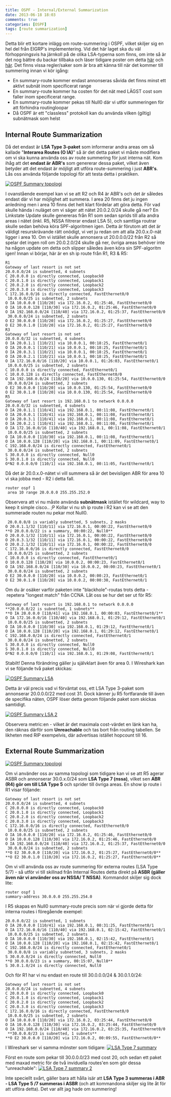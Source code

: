 ```yaml
---
title: OSPF - Internal/External Summarization
date: 2013-06-18 18:03
comments: true
categories: [OSPF]
tags: [route summarization]
---
```

Detta blir ett kortare inlägg om route-summering i OSPF, vilket skiljer sig en hel del från EIGRP's implementering. Vid det här laget ska du väl förhoppningsvis ha järnkoll på de olika LSA-typerna som finns, om inte så är det nog bättre du backar tillbaka och läser tidigare poster om detta [här](http://www.jonascollen.se/posts/ospf-lsa-types/) och [här](http://www.jonascollen.se/posts/ospf-area-types-lsa-type-7/). Det finns vissa regler/saker som är bra att känna till när det kommer till summering innan vi kör igång:

*   En summary-route kommer endast annonseras såvida det finns minst ett aktivt subnät inom specificerat range
*   En summary-route kommer ha costen för det nät med LÄGST cost som faller inom specificerat range.
*   En summary-route kommer pekas till Null0 där vi utför summeringen för att förhindra routingloopar
*   Då OSPF är ett "classless" protokoll kan du använda vilken (giltig) subnätmask som helst

Internal Route Summarization
----------------------------

Då det endast är **LSA Type 3-paket** som informerar andra areas om så kallade "**Interarea Routes (O IA)**" så är det detta paket vi måste modifiera om vi ska kunna använda oss av route summering för just interna nät. Kom ihåg att det **endast är ABR's** som genererar dessa paket, vilket även betyder att det endast är möjligt att utföra route-summering i just **ABR's**. Lås oss använda följande topologi för att testa detta i praktiken. 

[![OSPF Summary topologi](/assets/images/2013/06/ospf-summary-topologi.png)](/assets/images/2013/06/ospf-summary-topologi.png) 

I ovanstående exempel kan vi se att R2 och R4 är ABR's och det är således endast där vi har möjlighet att summera. I area 20 finns det ju ingen anledning men i area 10 finns det helt klart fördelar att göra detta. För vad skulle hända i nuläget om vi säger att nätet 20.0.2.0/24 skulle gå ner? En Linkstate Update skulle genereras från R1 som sedan sprids till alla andra areas i nätet (inkl. R5, NSSA filtrerar endast LSA 5), och samtliga routrar skulle sedan behöva köra SPF-algoritmen igen. Detta är förutom att det är väldigt resurskrävande rätt onödigt, vi vet ju redan om att alla 20.0.x.0-nät ligger i area 10. Om vi istället skulle annonsera ut 20.0.0.0/22 från R2 så spelar det ingen roll om 20.0.2.0/24 skulle gå ner, övriga areas behöver inte ha någon update om detta och slipper således även köra sin SPF-algoritm igen! Innan vi börjar, här är en sh ip route från R1, R3 & R5:
```
R1
Gateway of last resort is not set
20.0.0.0/24 is subnetted, 4 subnets
C 20.0.0.0 is directly connected, Loopback0
C 20.0.1.0 is directly connected, Loopback1
C 20.0.2.0 is directly connected, Loopback2
C 20.0.3.0 is directly connected, Loopback3
C 172.16.0.0/16 is directly connected, FastEthernet0/0
 10.0.0.0/25 is subnetted, 2 subnets
O IA 10.0.0.0 [110/20] via 172.16.0.2, 01:25:46, FastEthernet0/0
O IA 10.0.0.128 [110/30] via 172.16.0.2, 01:25:46, FastEthernet0/0
O IA 192.168.0.0/24 [110/40] via 172.16.0.2, 01:25:37, FastEthernet0/0
 30.0.0.0/24 is subnetted, 2 subnets
O E2 30.0.0.0 [110/20] via 172.16.0.2, 01:25:27, FastEthernet0/0
O E2 30.0.1.0 [110/20] via 172.16.0.2, 01:25:27, FastEthernet0/0 
R3
Gateway of last resort is not set
20.0.0.0/32 is subnetted, 4 subnets
O IA 20.0.1.1 [110/21] via 10.0.0.1, 00:18:25, FastEthernet0/1
O IA 20.0.0.1 [110/21] via 10.0.0.1, 00:18:25, FastEthernet0/1
O IA 20.0.3.1 [110/21] via 10.0.0.1, 00:18:25, FastEthernet0/1
O IA 20.0.2.1 [110/21] via 10.0.0.1, 00:18:25, FastEthernet0/1
O IA 172.16.0.0/16 [110/20] via 10.0.0.1, 01:26:03, FastEthernet0/1
 10.0.0.0/25 is subnetted, 2 subnets
C 10.0.0.0 is directly connected, FastEthernet0/1
C 10.0.0.128 is directly connected, FastEthernet0/0
O IA 192.168.0.0/24 [110/20] via 10.0.0.130, 01:25:54, FastEthernet0/0
 30.0.0.0/24 is subnetted, 2 subnets
O E2 30.0.0.0 [110/20] via 10.0.0.130, 01:25:54, FastEthernet0/0
O E2 30.0.1.0 [110/20] via 10.0.0.130, 01:25:54, FastEthernet0/0
R5
Gateway of last resort is 192.168.0.1 to network 0.0.0.0
20.0.0.0/32 is subnetted, 4 subnets
O IA 20.0.1.1 [110/41] via 192.168.0.1, 00:11:08, FastEthernet0/1
O IA 20.0.0.1 [110/41] via 192.168.0.1, 00:11:08, FastEthernet0/1
O IA 20.0.3.1 [110/41] via 192.168.0.1, 00:11:08, FastEthernet0/1
O IA 20.0.2.1 [110/41] via 192.168.0.1, 00:11:08, FastEthernet0/1
O IA 172.16.0.0/16 [110/40] via 192.168.0.1, 00:11:08, FastEthernet0/1
 10.0.0.0/25 is subnetted, 2 subnets
O IA 10.0.0.0 [110/30] via 192.168.0.1, 00:11:08, FastEthernet0/1
O IA 10.0.0.128 [110/20] via 192.168.0.1, 00:11:09, FastEthernet0/1
C 192.168.0.0/24 is directly connected, FastEthernet0/1
 30.0.0.0/24 is subnetted, 2 subnets
S 30.0.0.0 is directly connected, Null0
S 30.0.1.0 is directly connected, Null0
O*N2 0.0.0.0/0 [110/1] via 192.168.0.1, 00:11:05, FastEthernet0/1
```
Då det är 20.0.x.0-nätet vi vill summera så är det bevisligen ABR för area 10 vi ska jobba med - R2 i detta fall.
```
router ospf 1
 area 10 range 20.0.0.0 255.255.252.0
```
Observera att vi nu måste använda **subnätmask** istället för wildcard, way to keep it simple cisco.. ;P Kollar vi nu sh ip route i R2 kan vi se att den summerade routen nu pekar mot Null0.
```
 20.0.0.0/8 is variably subnetted, 5 subnets, 2 masks
O 20.0.1.1/32 [110/11] via 172.16.0.1, 00:00:22, FastEthernet0/0
**O 20.0.0.0/22 is a summary, 00:00:22, Null0**
O 20.0.0.1/32 [110/11] via 172.16.0.1, 00:00:22, FastEthernet0/0
O 20.0.3.1/32 [110/11] via 172.16.0.1, 00:00:22, FastEthernet0/0
O 20.0.2.1/32 [110/11] via 172.16.0.1, 00:00:22, FastEthernet0/0
C 172.16.0.0/16 is directly connected, FastEthernet0/0
 10.0.0.0/25 is subnetted, 2 subnets
C 10.0.0.0 is directly connected, FastEthernet0/1
O 10.0.0.128 [110/20] via 10.0.0.2, 00:00:23, FastEthernet0/1
O IA 192.168.0.0/24 [110/30] via 10.0.0.2, 00:00:23, FastEthernet0/1
 30.0.0.0/24 is subnetted, 2 subnets
O E2 30.0.0.0 [110/20] via 10.0.0.2, 00:00:23, FastEthernet0/1
O E2 30.0.1.0 [110/20] via 10.0.0.2, 00:00:30, FastEthernet0/1
```
Om du är osäker varför paketen inte "blackhole"-routas trots detta -  repetera "longest match" från CCNA. Låt oss se hur det ser ut för R5:
```
Gateway of last resort is 192.168.0.1 to network 0.0.0.0
**20.0.0.0/22 is subnetted, 1 subnets**
**O IA 20.0.0.0 [110/41] via 192.168.0.1, 00:00:03, FastEthernet0/1**
O IA 172.16.0.0/16 [110/40] via 192.168.0.1, 01:29:12, FastEthernet0/1
 10.0.0.0/25 is subnetted, 2 subnets
O IA 10.0.0.0 [110/30] via 192.168.0.1, 01:29:12, FastEthernet0/1
O IA 10.0.0.128 [110/20] via 192.168.0.1, 01:29:12, FastEthernet0/1
C 192.168.0.0/24 is directly connected, FastEthernet0/1
 30.0.0.0/24 is subnetted, 2 subnets
S 30.0.0.0 is directly connected, Null0
S 30.0.1.0 is directly connected, Null0
O*N2 0.0.0.0/0 [110/1] via 192.168.0.1, 01:29:08, FastEthernet0/1
```
Stabilt! Denna förändring gäller ju självklart även för area 0. I Wireshark kan vi se följande två paket skickas: 

[![OSPF Summary LSA](/assets/images/2013/06/ospf-summary-lsa.png)](/assets/images/2013/06/ospf-summary-lsa.png) 

Detta är väl precis vad vi förväntat oss, ett LSA Type 3-paket som annonserar 20.0.0.0/22 med cost 31. Dock känner ju R5 fortfarande till även de specifika näten, OSPF löser detta genom följande paket som skickas samtidigt. 

[![OSPF Summary LSA 2](/assets/images/2013/06/ospf-summary-lsa-2.png)](/assets/images/2013/06/ospf-summary-lsa-2.png) 

Observera metric:en - vilket är det maximala cost-värdet en länk kan ha, den räknas därför som **Unreachable** och tas bort från routing tabellen. Se likheten med RIP exempelvis, där advertisas istället hopcount till 16.

External Route Summarization
----------------------------

[![OSPF Summary topologi](/assets/images/2013/06/ospf-summary-topologi.png)](/assets/images/2013/06/ospf-summary-topologi.png) 

Om vi använder oss av samma topologi som tidigare kan vi se att R5 agerar ASBR och annonserar 30.0.x.0/24 som **LSA Type 7 (nssa)**, vilket sen **ABR (R4) gör om till LSA Type 5** och sprider till övriga areas. En show ip route i R1 visar följande:
```
Gateway of last resort is not set
20.0.0.0/24 is subnetted, 4 subnets
C 20.0.0.0 is directly connected, Loopback0
C 20.0.1.0 is directly connected, Loopback1
C 20.0.2.0 is directly connected, Loopback2
C 20.0.3.0 is directly connected, Loopback3
C 172.16.0.0/16 is directly connected, FastEthernet0/0
 10.0.0.0/25 is subnetted, 2 subnets
O IA 10.0.0.0 [110/20] via 172.16.0.2, 01:25:46, FastEthernet0/0
O IA 10.0.0.128 [110/30] via 172.16.0.2, 01:25:46, FastEthernet0/0
O IA 192.168.0.0/24 [110/40] via 172.16.0.2, 01:25:37, FastEthernet0/0
 30.0.0.0/24 is subnetted, 2 subnets
**O E2 30.0.0.0 [110/20] via 172.16.0.2, 01:25:27, FastEthernet0/0**
**O E2 30.0.1.0 [110/20] via 172.16.0.2, 01:25:27, FastEthernet0/0**
```
Om vi vill använda oss av route summering för externa routes (LSA Type 5/7) - så utför vi till skillnad från Internal Routes detta direkt på **ASBR (gäller även när vi använder oss av NSSA/ T NSSA)**. Kommandot skiljer sig dock lite:
```
router ospf 1
summary-address 30.0.0.0 255.255.254.0
```
I R5 skapas en Null0 summary-route precis som när vi gjorde detta för interna routes i föregående exempel:
```
20.0.0.0/22 is subnetted, 1 subnets
O IA 20.0.0.0 [110/41] via 192.168.0.1, 00:31:25, FastEthernet0/1
O IA 172.16.0.0/16 [110/40] via 192.168.0.1, 02:15:42, FastEthernet0/1
 10.0.0.0/25 is subnetted, 2 subnets
O IA 10.0.0.0 [110/30] via 192.168.0.1, 02:15:42, FastEthernet0/1
O IA 10.0.0.128 [110/20] via 192.168.0.1, 02:15:42, FastEthernet0/1
C 192.168.0.0/24 is directly connected, FastEthernet0/1
 30.0.0.0/8 is variably subnetted, 3 subnets, 2 masks
S 30.0.0.0/24 is directly connected, Null0
**O 30.0.0.0/23 is a summary, 00:15:07, Null0**
S 30.0.1.0/24 is directly connected, Null0
```
Och för R1 har vi nu endast en route till 30.0.0.0/24 & 30.0.1.0/24:
```
Gateway of last resort is not set
20.0.0.0/24 is subnetted, 4 subnets
C 20.0.0.0 is directly connected, Loopback0
C 20.0.1.0 is directly connected, Loopback1
C 20.0.2.0 is directly connected, Loopback2
C 20.0.3.0 is directly connected, Loopback3
C 172.16.0.0/16 is directly connected, FastEthernet0/0
 10.0.0.0/25 is subnetted, 2 subnets
O IA 10.0.0.0 [110/20] via 172.16.0.2, 03:25:44, FastEthernet0/0
O IA 10.0.0.128 [110/30] via 172.16.0.2, 03:25:44, FastEthernet0/0
O IA 192.168.0.0/24 [110/40] via 172.16.0.2, 03:25:35, FastEthernet0/0
 **30.0.0.0/23 is subnetted, 1 subnets**
**O E2 30.0.0.0 [110/20] via 172.16.0.2, 00:09:55, FastEthernet0/0**
```
I Wireshark ser vi samma mönster som tidigare: 
[![LSA Type 7 summary](/assets/images/2013/06/lsa-type-7-summary.png)](/assets/images/2013/06/lsa-type-7-summary.png)

Först en route som pekar till 30.0.0.0/23 med cost 20, och sedan ett paket med maxad metric för de två inviduella routes'en som gör dessa "unreachable": 
[![LSA Type 7 summary 2](/assets/images/2013/06/lsa-type-7-summary-2.png)](/assets/images/2013/06/lsa-type-7-summary-2.png) 

Inte speciellt svårt, gäller bara att hålla isär att **LSA Type 3 summeras i ABR - LSA Type 5 /7 summeras i ASBR** (och att kommandona skiljer sig lite åt för att utföra detta). Det var allt jag hade om summering!
